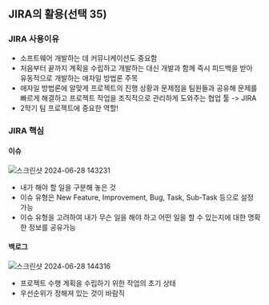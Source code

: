 ## JIRA의 활용(선택 35)

### JIRA 사용이유

- 소프트웨어 개발하는 데 커뮤니케이션도 중요함
- 처음부터 끝까지 계획을 수립하고 개발하는 대신 개발과 함께 즉시 피드백을 받아 유동적으로 개발하는 애자일 방법론 주목
- 애자일 방법론에 알맞게 프로젝트의 진행 상황과 문제점을 팀원들과 공유해 문제를 빠르게 해결하고 프로젝트 작업을 조직적으로 관리하게 도와주는 협업 툴 -> JIRA
- 2학기 팀 프로젝트에 중요한 역할!

### JIRA 핵심

#### 이슈

![스크린샷 2024-06-28 143231](https://github.com/everev1/shareday/assets/156268564/a5c37a01-7649-4b80-b358-77c365e2115f)

- 내가 해야 할 일을 구분해 놓은 것
- 이슈 유형은 New Feature, Improvement, Bug, Task, Sub-Task 등으로 설정 가능
- 이슈 유형을 고려하여 내가 무슨 일을 해야 하고 어떤 일을 할 수 있는지에 대한 명확한 정보를 공유가능



#### 백로그

![스크린샷 2024-06-28 144316](https://github.com/everev1/shareday/assets/156268564/1bf98a6d-dc11-42ca-a9bd-f553fd095c81)


- 프로젝트 수행 계획을 수립하기 위한 작업의 초기 상태
- 우선순위가 정해져 있는 것이 바람직
